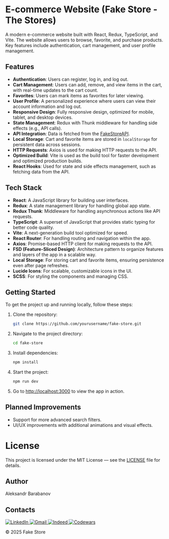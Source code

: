 # **E-commerce Website (Fake Store - The Stores)**

A modern e-commerce website built with React, Redux, TypeScript, and Vite. The website allows users to browse, favorite, and purchase products. Key features include authentication, cart management, and user profile management.

## **Features**

- **Authentication**: Users can register, log in, and log out.
- **Cart Management**: Users can add, remove, and view items in the cart, with real-time updates to the cart count.
- **Favorites**: Users can mark items as favorites for later viewing.
- **User Profile**: A personalized experience where users can view their account information and log out.
- **Responsive Design**: Fully responsive design, optimized for mobile, tablet, and desktop devices.
- **State Management**: Redux with Thunk middleware for handling side effects (e.g., API calls).
- **API Integration**: Data is fetched from the [FakeStoreAPI](https://fakestoreapi.com).
- **Local Storage**: Cart and favorite items are stored in `localStorage` for persistent data across sessions.
- **HTTP Requests**: Axios is used for making HTTP requests to the API.
- **Optimized Build**: Vite is used as the build tool for faster development and optimized production builds.
- **React Hooks**: Used for state and side effects management, such as fetching data from the API.

## **Tech Stack**

- **React**: A JavaScript library for building user interfaces.
- **Redux**: A state management library for handling global app state.
- **Redux Thunk**: Middleware for handling asynchronous actions like API requests.
- **TypeScript**: A superset of JavaScript that provides static typing for better code quality.
- **Vite**: A next-generation build tool optimized for speed.
- **React Router**: For handling routing and navigation within the app.
- **Axios**: Promise-based HTTP client for making requests to the API.
- **FSD (Feature-Sliced Design)**: Architecture pattern to organize features and layers of the app in a scalable way.
- **Local Storage**: For storing cart and favorite items, ensuring persistence even after page refreshes.
- **Lucide Icons**: For scalable, customizable icons in the UI.
- **SCSS**: For styling the components and managing CSS.

## **Getting Started**

To get the project up and running locally, follow these steps:

1. Clone the repository:

   ```bash
   git clone https://github.com/yourusername/fake-store.git
   ```

2. Navigate to the project directory:

   ```bash
   cd fake-store
   ```

3. Install dependencies:

   ```bash
   npm install
   ```

4. Start the project:

   ```bash
   npm run dev
   ```

5. Go to [http://localhost:3000](http://localhost:3000) to view the app in action.

## Planned Improvements

- Support for more advanced search filters.
- UI/UX improvements with additional animations and visual effects.

# License

This project is licensed under the MIT License — see the [LICENSE](LICENSE) file for details.

## Author

Aleksandr Barabanov

## Contacts

<div>
  <a href="https://www.linkedin.com/in/aleksandr-barabanov/">
    <img src="https://img.shields.io/badge/linkedin-%230077B5.svg?style=for-the-badge&logo=linkedin&logoColor=white" alt="LinkedIn"/>
  </a> 
  <a href="mailto:barabanov.codes@gmail.com">
    <img src="https://img.shields.io/badge/Gmail-D14836?style=for-the-badge&logo=gmail&logoColor=white" alt="Gmail"/>
  </a>
  <a href="https://profile.indeed.com/?hl=en_CA&co=CA&from=gnav-notifcenter">
    <img src="https://img.shields.io/badge/indeed-003A9B?style=for-the-badge&logo=indeed&logoColor=white" alt="Indeed"/>
  </a>
  <a href="https://www.codewars.com/users/Aleksandr-Barabanov">
    <img src="https://img.shields.io/badge/Codewars-B1361E?style=for-the-badge&logo=codewars&logoColor=grey" alt="Codewars"/>
  </a>
</div>

© 2025 Fake Store
